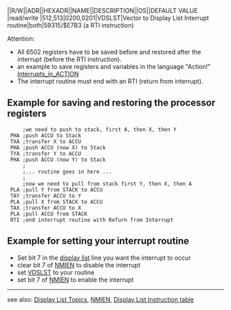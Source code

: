 ||R/W||ADR||HEXADR||NAME||DESCRIPTION||OS||DEFAULT VALUE  
|read/write |512,513|$0200,$0201|VDSLST|Vector to Display List Interrupt routine|both|59315/$E7B3 (a RTI instruction)  
  
Attention:  
- All 6502 registers have to be saved before and restored after the interrupt (before the RTI instruction).  
- an example to save registers and variables in the language "Action!" [Interrupts_in_ACTION](../Interrupts_in_ACTION/index.md)  
- The interrupt routine must end with an RTI (return from interrupt).  
  
## Example for saving and restoring the processor registers  
  
```
     ;we need to push to stack, first A, then X, then Y
 PHA ;push ACCU to Stack
 TXA ;transfer X to ACCU
 PHA ;push ACCU (now X) to Stack
 TYA ;transfer Y to ACCU
 PHA ;push ACCU (now Y) to Stack
     ;
     ;... routine goes in here ...
     ;
     ;now we need to pull from stack first Y, then X, then A
 PLA ;pull Y from STACK to ACCU
 TAY ;transfer ACCU to Y
 PLA ;pull X from STACK to ACCU
 TAX ;transfer ACCU to X
 PLA ;pull ACCU from STACK
 RTI ;end interrupt routine with ReTurn from Interrupt
```
  
## Example for setting your interrupt routine  
- Set bit 7 in the [display list](../display_list_instruction_table/index.md) line you want the interrupt to occur  
- clear bit 7 of [NMIEN](../NMIEN/index.md) to disable the interrupt  
- set [VDSLST](../VDSLST/index.md) to your routine  
- set bit 7 of [NMIEN](../NMIEN/index.md) to enable the interrupt  
  
  
---
  
see also: [Display List Topics](../Displaylist_topics/index.md), [NMIEN](../NMIEN/index.md), [Display List Instruction table](../display_list_instruction_table/index.md)  
